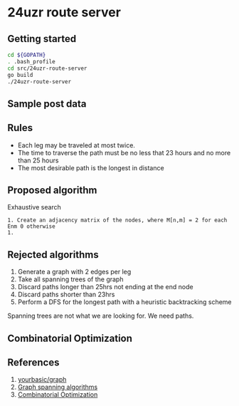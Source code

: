 # 24uzr route server

## Getting started

```bash
cd ${GOPATH}
. .bash_profile
cd src/24uzr-route-server
go build
./24uzr-route-server
```

## Sample post data

## Rules

- Each leg may be traveled at most twice.
- The time to traverse the path must be no less that 23 hours and no more than 25 hours
- The most desirable path is the longest in distance

## Proposed algorithm

Exhaustive search

    1. Create an adjacency matrix of the nodes, where M[n,m] = 2 for each Enm 0 otherwise
    1.

## Rejected algorithms

1.  Generate a graph with 2 edges per leg
1.  Take all spanning trees of the graph
1.  Discard paths longer than 25hrs not ending at the end node
1.  Discard paths shorter than 23hrs
1.  Perform a DFS for the longest path with a heuristic backtracking scheme

Spanning trees are not what we are looking for. We need paths.

## Combinatorial Optimization

## References

1.  [yourbasic/graph](https://godoc.org/github.com/yourbasic/graph)
2.  [Graph spanning algorithms](https://link.springer.com/article/10.1007/s40747-018-0079-7)
3.  [Combinatorial Optimization](https://en.wikipedia.org/wiki/Combinatorial_optimization)
